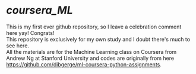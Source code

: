 # *coursera_ML*
 This is my first ever github repository, so I leave a celebration comment here yay! Congrats!  
 This repository is exclusively for my own study and I doubt there's much to see here.  
 All the materials are for the Machine Learning class on Coursera from Andrew Ng at Stanford University and codes are originally from here https://github.com/dibgerge/ml-coursera-python-assignments.  
 
